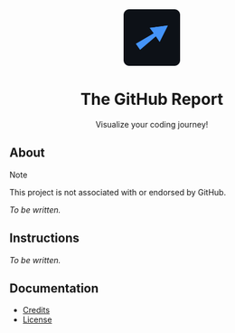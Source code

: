 <div align="center">
  <img
    height="100px"
    src="docs/img/logo.png"
    width="100px"
  />
</div>

<h1 align="center">
  The GitHub Report
</h1>

<div align="center">
  Visualize your coding journey!
</div>

## About

> [!NOTE]  
> This project is not associated with or endorsed by GitHub.

_To be written._

## Instructions

_To be written._

## Documentation

- [Credits](./docs/credits.md)
- [License](./LICENSE.md)
